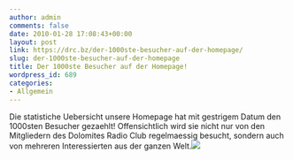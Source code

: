 ```yaml
---
author: admin
comments: false
date: 2010-01-28 17:08:43+00:00
layout: post
link: https://drc.bz/der-1000ste-besucher-auf-der-homepage/
slug: der-1000ste-besucher-auf-der-homepage
title: Der 1000ste Besucher auf der Homepage!
wordpress_id: 689
categories:
- Allgemein
---
```


Die statistiche Uebersicht unsere Homepage hat mit gestrigem Datum den 1000sten Besucher gezaehlt! Offensichtlich wird sie nicht nur von den Mitgliedern des Dolomites Radio Club regelmaessig besucht, sondern auch von mehreren Interessierten aus der ganzen Welt.![](https://drc.bz/wp-content/uploads/2010/01/statistik2.bmp)
